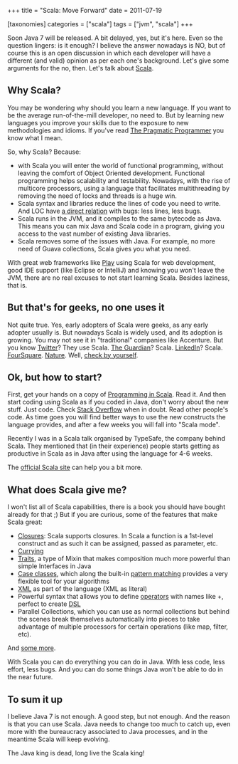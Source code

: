 +++
title = "Scala: Move Forward"
date = 2011-07-19

[taxonomies]
categories = ["scala"]
tags = ["jvm", "scala"]
+++

Soon Java 7 will be released. A bit delayed, yes, but it's here. Even so the question lingers: is it enough? I believe the answer nowadays is NO, but of course this is an open discussion in which each developer will have a different (and valid) opinion as per each one's background. Let's give some arguments for the no, then. Let's talk about [Scala](http://www.scala-lang.org/).

<!-- more -->

## Why Scala?

You may be wondering why should you learn a new language. If you want to be the average run-of-the-mill developer, no need to. But by learning new languages you improve your skills due to the exposure to new methodologies and idioms. If you've read [The Pragmatic Programmer][2] you know what I mean.

So, why Scala? Because:

+ with Scala you will enter the world of functional programming, without leaving the comfort of Object Oriented development. Functional programming helps scalability and testability. Nowadays, with the rise of multicore processors, using a language that facilitates multithreading by removing the need of locks and threads is a huge win.
+ Scala syntax and libraries reduce the lines of code you need to write. And LOC have [a direct relation][3] with bugs: less lines, less bugs.
+ Scala runs in the JVM, and it compiles to the same bytecode as Java. This means you can mix Java and Scala code in a program, giving you access to the vast number of existing Java libraries.
+ Scala removes some of the issues with Java. For example, no more need of Guava collections, Scala gives you what you need.

With great web frameworks like [Play][4] using Scala for web development, good IDE support (like Eclipse or IntelliJ) and knowing you won't leave the JVM, there are no real excuses to not start learning Scala. Besides laziness, that is.

## But that's for geeks, no one uses it

Not quite true. Yes, early adopters of Scala were geeks, as any early adopter usually is. But nowadays Scala is widely used, and its adoption is growing. You may not see it in "traditional" companies like Accenture. But you know [Twitter][5]? They use Scala. [The Guardian][6]? Scala. [LinkedIn][7]? Scala. [FourSquare][8]. [Nature][9]. Well, [check by yourself][10].

## Ok, but how to start?

First, get your hands on a copy of [Programming in Scala][11]. Read it. And then start coding using Scala as if you coded in Java, don't worry about the new stuff. Just code. Check [Stack Overflow][12] when in doubt. Read other people's code. As time goes you will find better ways to use the new constructs the language provides, and after a few weeks you will fall into "Scala mode".

Recently I was in a Scala talk organised by TypeSafe, the company behind Scala. They mentioned that (in their experience) people starts getting as productive in Scala as in Java after using the language for 4-6 weeks.

The [official Scala site][13] can help you a bit more.

## What does Scala give me?

I won't list all of Scala capabilities, there is a book you should have bought already for that ;) But if you are curious, some of the features that make Scala great:

+ [Closures][14]: Scala supports closures. In Scala a function is a 1st-level construct and as such it can be assigned, passed as parameter, etc.
+ [Currying][15]
+ [Traits][16], a type of Mixin that makes composition much more powerful than simple Interfaces in Java
+ [Case classes][17], which along the built-in [pattern matching][18] provides a very flexible tool for your algorithms
+ [XML][19] as part of the language (XML as literal)
+ Powerful syntax that allows you to define [operators][20] with names like +, perfect to create [DSL][21]
+ Parallel Collections, which you can use as normal collections but behind the scenes break themselves automatically into pieces to take advantage of multiple processors for certain operations (like map, filter, etc).

And [some more][22].

With Scala you can do everything you can do in Java. With less code, less effort, less bugs. And you can do some things Java won't be able to do in the near future.

## To sum it up

I believe Java 7 is not enough. A good step, but not enough. And the reason is that you can use Scala. Java needs to change too much to catch up, even more with the bureaucracy associated to Java processes, and in the meantime Scala will keep evolving.

The Java king is dead, long live the Scala king!


  [2]: http://pragprog.com/book/tpp/the-pragmatic-programmer
  [3]: http://en.wikipedia.org/wiki/Source_lines_of_code#Relation_with_security_faults
  [4]: http://scala.playframework.org/
  [5]: https://twitter.com/
  [6]: http://www.guardian.co.uk/
  [7]: http://press.linkedin.com/about
  [8]: https://foursquare.com/about/new?from=hp
  [9]: http://www.nature.com/
  [10]: http://www.scala-lang.org/node/1658
  [11]: http://www.artima.com/shop/programming_in_scala_2ed
  [12]: http://stackoverflow.com/questions/tagged/scala
  [13]: http://www.scala-lang.org/node/960
  [14]: http://en.wikipedia.org/wiki/Closure_%28computer_science%29
  [15]: http://www.scala-lang.org/node/135
  [16]: http://en.wikipedia.org/wiki/Mixin
  [17]: http://www.scala-lang.org/node/107
  [18]: http://www.scala-lang.org/node/120
  [19]: http://www.scala-lang.org/node/131
  [20]: http://www.scala-lang.org/node/118
  [21]: http://en.wikipedia.org/wiki/Domain-specific_language
  [22]: http://www.scala-lang.org/node/104
